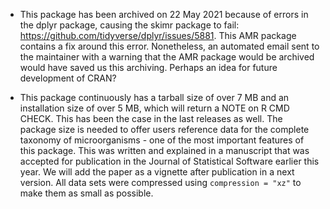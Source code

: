 * This package has been archived on 22 May 2021 because of errors in the dplyr package, causing the skimr package to fail: <https://github.com/tidyverse/dplyr/issues/5881>. This AMR package contains a fix around this error. Nonetheless, an automated email sent to the maintainer with a warning that the AMR package would be archived would have saved us this archiving. Perhaps an idea for future development of CRAN?

* This package continuously has a tarball size of over 7 MB and an installation size of over 5 MB, which will return a NOTE on R CMD CHECK. This has been the case in the last releases as well. The package size is needed to offer users reference data for the complete taxonomy of microorganisms - one of the most important features of this package. This was written and explained in a manuscript that was accepted for publication in the Journal of Statistical Software earlier this year. We will add the paper as a vignette after publication in a next version. All data sets were compressed using `compression = "xz"` to make them as small as possible.
